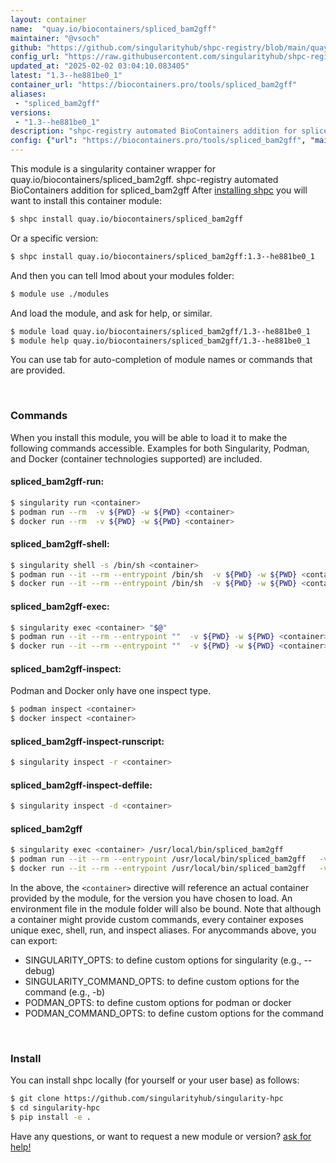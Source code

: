 ```yaml
---
layout: container
name:  "quay.io/biocontainers/spliced_bam2gff"
maintainer: "@vsoch"
github: "https://github.com/singularityhub/shpc-registry/blob/main/quay.io/biocontainers/spliced_bam2gff/container.yaml"
config_url: "https://raw.githubusercontent.com/singularityhub/shpc-registry/main/quay.io/biocontainers/spliced_bam2gff/container.yaml"
updated_at: "2025-02-02 03:04:10.083405"
latest: "1.3--he881be0_1"
container_url: "https://biocontainers.pro/tools/spliced_bam2gff"
aliases:
 - "spliced_bam2gff"
versions:
 - "1.3--he881be0_1"
description: "shpc-registry automated BioContainers addition for spliced_bam2gff"
config: {"url": "https://biocontainers.pro/tools/spliced_bam2gff", "maintainer": "@vsoch", "description": "shpc-registry automated BioContainers addition for spliced_bam2gff", "latest": {"1.3--he881be0_1": "sha256:d7e58276fc432139fe6ffa4d35971a6fd5d9c471e7741487428ef54c3ce9479c"}, "tags": {"1.3--he881be0_1": "sha256:d7e58276fc432139fe6ffa4d35971a6fd5d9c471e7741487428ef54c3ce9479c"}, "docker": "quay.io/biocontainers/spliced_bam2gff", "aliases": {"spliced_bam2gff": "/usr/local/bin/spliced_bam2gff"}}
---
```


This module is a singularity container wrapper for quay.io/biocontainers/spliced_bam2gff.
shpc-registry automated BioContainers addition for spliced_bam2gff
After [installing shpc](#install) you will want to install this container module:


```bash
$ shpc install quay.io/biocontainers/spliced_bam2gff
```

Or a specific version:

```bash
$ shpc install quay.io/biocontainers/spliced_bam2gff:1.3--he881be0_1
```

And then you can tell lmod about your modules folder:

```bash
$ module use ./modules
```

And load the module, and ask for help, or similar.

```bash
$ module load quay.io/biocontainers/spliced_bam2gff/1.3--he881be0_1
$ module help quay.io/biocontainers/spliced_bam2gff/1.3--he881be0_1
```

You can use tab for auto-completion of module names or commands that are provided.

<br>

### Commands

When you install this module, you will be able to load it to make the following commands accessible.
Examples for both Singularity, Podman, and Docker (container technologies supported) are included.

#### spliced_bam2gff-run:

```bash
$ singularity run <container>
$ podman run --rm  -v ${PWD} -w ${PWD} <container>
$ docker run --rm  -v ${PWD} -w ${PWD} <container>
```

#### spliced_bam2gff-shell:

```bash
$ singularity shell -s /bin/sh <container>
$ podman run --it --rm --entrypoint /bin/sh  -v ${PWD} -w ${PWD} <container>
$ docker run --it --rm --entrypoint /bin/sh  -v ${PWD} -w ${PWD} <container>
```

#### spliced_bam2gff-exec:

```bash
$ singularity exec <container> "$@"
$ podman run --it --rm --entrypoint ""  -v ${PWD} -w ${PWD} <container> "$@"
$ docker run --it --rm --entrypoint ""  -v ${PWD} -w ${PWD} <container> "$@"
```

#### spliced_bam2gff-inspect:

Podman and Docker only have one inspect type.

```bash
$ podman inspect <container>
$ docker inspect <container>
```

#### spliced_bam2gff-inspect-runscript:

```bash
$ singularity inspect -r <container>
```

#### spliced_bam2gff-inspect-deffile:

```bash
$ singularity inspect -d <container>
```


#### spliced_bam2gff

```bash
$ singularity exec <container> /usr/local/bin/spliced_bam2gff
$ podman run --it --rm --entrypoint /usr/local/bin/spliced_bam2gff   -v ${PWD} -w ${PWD} <container> -c " $@"
$ docker run --it --rm --entrypoint /usr/local/bin/spliced_bam2gff   -v ${PWD} -w ${PWD} <container> -c " $@"
```



In the above, the `<container>` directive will reference an actual container provided
by the module, for the version you have chosen to load. An environment file in the
module folder will also be bound. Note that although a container
might provide custom commands, every container exposes unique exec, shell, run, and
inspect aliases. For anycommands above, you can export:

 - SINGULARITY_OPTS: to define custom options for singularity (e.g., --debug)
 - SINGULARITY_COMMAND_OPTS: to define custom options for the command (e.g., -b)
 - PODMAN_OPTS: to define custom options for podman or docker
 - PODMAN_COMMAND_OPTS: to define custom options for the command

<br>

### Install

You can install shpc locally (for yourself or your user base) as follows:

```bash
$ git clone https://github.com/singularityhub/singularity-hpc
$ cd singularity-hpc
$ pip install -e .
```

Have any questions, or want to request a new module or version? [ask for help!](https://github.com/singularityhub/singularity-hpc/issues)